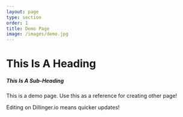 ```yaml
---
layout: page
type: section
order: 1 
title: Demo Page
image: /images/demo.jpg
---
```


# This Is A Heading
##### This Is A Sub-Heading
This is a demo page. Use this as a reference for creating other page!

Editing on Dillinger.io means quicker updates!
